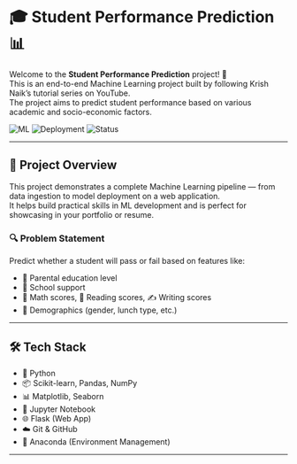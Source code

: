 # 🎓 Student Performance Prediction 📊

Welcome to the **Student Performance Prediction** project! 🚀  
This is an end-to-end Machine Learning project built by following Krish Naik’s tutorial series on YouTube.  
The project aims to predict student performance based on various academic and socio-economic factors.

![ML](https://img.shields.io/badge/Machine%20Learning-Student%20Success-blue)
![Deployment](https://img.shields.io/badge/Deployment-Flask%20App-green)
![Status](https://img.shields.io/badge/Status-Completed-success)

---

## 🧠 Project Overview

This project demonstrates a complete Machine Learning pipeline — from data ingestion to model deployment on a web application.  
It helps build practical skills in ML development and is perfect for showcasing in your portfolio or resume.

### 🔍 Problem Statement

Predict whether a student will pass or fail based on features like:

- 💼 Parental education level  
- 🏫 School support  
- 🧮 Math scores, 📖 Reading scores, ✍️ Writing scores  
- 🧬 Demographics (gender, lunch type, etc.)

---

## 🛠️ Tech Stack

- 🐍 Python
- 📦 Scikit-learn, Pandas, NumPy
- 📊 Matplotlib, Seaborn
- 🧪 Jupyter Notebook
- 🌐 Flask (Web App)
- ☁️ Git & GitHub
- 🧬 Anaconda (Environment Management)

---




